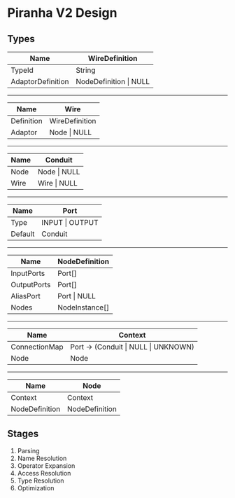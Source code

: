 # Piranha V2 Design

## Types

Name | WireDefinition
---- | --------------
TypeId | String
AdaptorDefinition | NodeDefinition \| NULL

---

Name | Wire
---- | ------------
Definition | WireDefinition
Adaptor | Node \| NULL

---

Name | Conduit
---- | -------
Node | Node \| NULL
Wire | Wire \| NULL

---

Name | Port
---- | ----
Type | INPUT \| OUTPUT
Default | Conduit

---

Name | NodeDefinition
---- | --------------
InputPorts | Port[]
OutputPorts | Port[]
AliasPort | Port \| NULL
Nodes | NodeInstance[]

---

Name | Context
---- | -------
ConnectionMap | Port -> (Conduit \| NULL \| UNKNOWN)
Node | Node | NULL

---

Name | Node
---- | ------------
Context | Context
NodeDefinition | NodeDefinition

## Stages

1. Parsing
2. Name Resolution
3. Operator Expansion
4. Access Resolution
5. Type Resolution
6. Optimization
